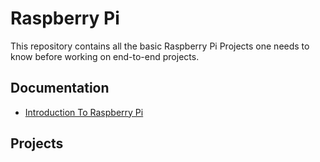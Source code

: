 # Raspberry Pi

This repository contains all the basic Raspberry Pi Projects one needs to know before working on end-to-end projects.


## Documentation

- [Introduction To Raspberry Pi]()


## Projects
